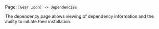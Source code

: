 Page\: `[Gear Icon] -> Dependencies`

The dependency page allows viewing of dependency information and the ability to initiate their installation.
